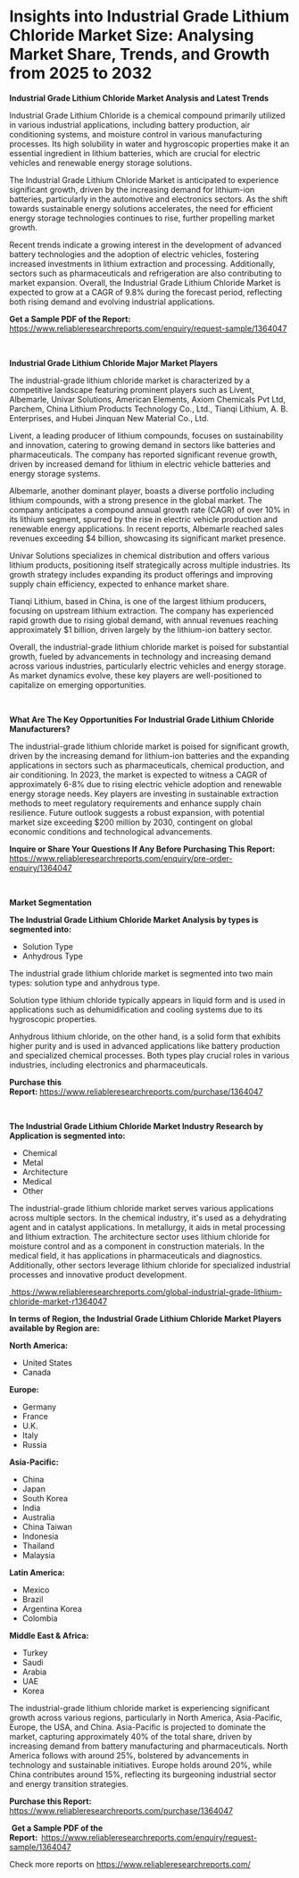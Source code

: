<p><h1>Insights into Industrial Grade Lithium Chloride Market Size: Analysing Market Share, Trends, and Growth from 2025 to 2032</h1></p><p><strong>Industrial Grade Lithium Chloride Market Analysis and Latest Trends</strong></p>
<p><p>Industrial Grade Lithium Chloride is a chemical compound primarily utilized in various industrial applications, including battery production, air conditioning systems, and moisture control in various manufacturing processes. Its high solubility in water and hygroscopic properties make it an essential ingredient in lithium batteries, which are crucial for electric vehicles and renewable energy storage solutions.</p><p>The Industrial Grade Lithium Chloride Market is anticipated to experience significant growth, driven by the increasing demand for lithium-ion batteries, particularly in the automotive and electronics sectors. As the shift towards sustainable energy solutions accelerates, the need for efficient energy storage technologies continues to rise, further propelling market growth. </p><p>Recent trends indicate a growing interest in the development of advanced battery technologies and the adoption of electric vehicles, fostering increased investments in lithium extraction and processing. Additionally, sectors such as pharmaceuticals and refrigeration are also contributing to market expansion. Overall, the Industrial Grade Lithium Chloride Market is expected to grow at a CAGR of 9.8% during the forecast period, reflecting both rising demand and evolving industrial applications.</p></p>
<p><strong>Get a Sample PDF of the Report:&nbsp;</strong> <a href="https://www.reliableresearchreports.com/enquiry/request-sample/1364047?utm_campaign=2243&utm_medium=2&utm_source=Github&utm_content=ia&utm_term=03042025&utm_id=industrial-grade-lithium-chloride">https://www.reliableresearchreports.com/enquiry/request-sample/1364047</a></p>
<p>&nbsp;</p>
<p><strong>Industrial Grade Lithium Chloride Major Market Players</strong></p>
<p><p>The industrial-grade lithium chloride market is characterized by a competitive landscape featuring prominent players such as Livent, Albemarle, Univar Solutions, American Elements, Axiom Chemicals Pvt Ltd, Parchem, China Lithium Products Technology Co., Ltd., Tianqi Lithium, A. B. Enterprises, and Hubei Jinquan New Material Co., Ltd. </p><p>Livent, a leading producer of lithium compounds, focuses on sustainability and innovation, catering to growing demand in sectors like batteries and pharmaceuticals. The company has reported significant revenue growth, driven by increased demand for lithium in electric vehicle batteries and energy storage systems.</p><p>Albemarle, another dominant player, boasts a diverse portfolio including lithium compounds, with a strong presence in the global market. The company anticipates a compound annual growth rate (CAGR) of over 10% in its lithium segment, spurred by the rise in electric vehicle production and renewable energy applications. In recent reports, Albemarle reached sales revenues exceeding $4 billion, showcasing its significant market presence.</p><p>Univar Solutions specializes in chemical distribution and offers various lithium products, positioning itself strategically across multiple industries. Its growth strategy includes expanding its product offerings and improving supply chain efficiency, expected to enhance market share.</p><p>Tianqi Lithium, based in China, is one of the largest lithium producers, focusing on upstream lithium extraction. The company has experienced rapid growth due to rising global demand, with annual revenues reaching approximately $1 billion, driven largely by the lithium-ion battery sector.</p><p>Overall, the industrial-grade lithium chloride market is poised for substantial growth, fueled by advancements in technology and increasing demand across various industries, particularly electric vehicles and energy storage. As market dynamics evolve, these key players are well-positioned to capitalize on emerging opportunities.</p></p>
<p>&nbsp;</p>
<p><strong>What Are The Key Opportunities For Industrial Grade Lithium Chloride Manufacturers?</strong></p>
<p><p>The industrial-grade lithium chloride market is poised for significant growth, driven by the increasing demand for lithium-ion batteries and the expanding applications in sectors such as pharmaceuticals, chemical production, and air conditioning. In 2023, the market is expected to witness a CAGR of approximately 6-8% due to rising electric vehicle adoption and renewable energy storage needs. Key players are investing in sustainable extraction methods to meet regulatory requirements and enhance supply chain resilience. Future outlook suggests a robust expansion, with potential market size exceeding $200 million by 2030, contingent on global economic conditions and technological advancements.</p></p>
<p><strong>Inquire or Share Your Questions If Any Before Purchasing This Report:</strong> <a href="https://www.reliableresearchreports.com/enquiry/pre-order-enquiry/1364047?utm_campaign=2243&utm_medium=2&utm_source=Github&utm_content=ia&utm_term=03042025&utm_id=industrial-grade-lithium-chloride">https://www.reliableresearchreports.com/enquiry/pre-order-enquiry/1364047</a></p>
<p>&nbsp;</p>
<p><strong>Market Segmentation</strong></p>
<p><strong>The Industrial Grade Lithium Chloride Market Analysis by types is segmented into:</strong></p>
<p><ul><li>Solution Type</li><li>Anhydrous Type</li></ul></p>
<p><p>The industrial grade lithium chloride market is segmented into two main types: solution type and anhydrous type. </p><p>Solution type lithium chloride typically appears in liquid form and is used in applications such as dehumidification and cooling systems due to its hygroscopic properties. </p><p>Anhydrous lithium chloride, on the other hand, is a solid form that exhibits higher purity and is used in advanced applications like battery production and specialized chemical processes. Both types play crucial roles in various industries, including electronics and pharmaceuticals.</p></p>
<p><strong>Purchase this Report:&nbsp;</strong><a href="https://www.reliableresearchreports.com/purchase/1364047?utm_campaign=2243&utm_medium=2&utm_source=Github&utm_content=ia&utm_term=03042025&utm_id=industrial-grade-lithium-chloride">https://www.reliableresearchreports.com/purchase/1364047</a></p>
<p>&nbsp;</p>
<p><strong>The Industrial Grade Lithium Chloride Market Industry Research by Application is segmented into:</strong></p>
<p><ul><li>Chemical</li><li>Metal</li><li>Architecture</li><li>Medical</li><li>Other</li></ul></p>
<p><p>The industrial-grade lithium chloride market serves various applications across multiple sectors. In the chemical industry, it's used as a dehydrating agent and in catalyst applications. In metallurgy, it aids in metal processing and lithium extraction. The architecture sector uses lithium chloride for moisture control and as a component in construction materials. In the medical field, it has applications in pharmaceuticals and diagnostics. Additionally, other sectors leverage lithium chloride for specialized industrial processes and innovative product development.</p></p>
<p><a href="https://www.reliableresearchreports.com/global-industrial-grade-lithium-chloride-market-r1364047?utm_campaign=2243&utm_medium=2&utm_source=Github&utm_content=ia&utm_term=03042025&utm_id=industrial-grade-lithium-chloride">&nbsp;https://www.reliableresearchreports.com/global-industrial-grade-lithium-chloride-market-r1364047</a></p>
<p><strong>In terms of Region, the Industrial Grade Lithium Chloride Market Players available by Region are:</strong></p>
<p>
    <p> <strong> North America: </strong>
        <ul>
            <li>United States</li>
            <li>Canada</li>
        </ul>
        </p> 
    <p> <strong> Europe: </strong>
        <ul>
            <li>Germany</li>
            <li>France</li>
            <li>U.K.</li>
            <li>Italy</li>
            <li>Russia</li>
        </ul>
        </p> 
    <p> <strong> Asia-Pacific: </strong>
        <ul>
            <li>China</li>
            <li>Japan</li>
            <li>South Korea</li>
            <li>India</li>
            <li>Australia</li>
            <li>China Taiwan</li>
            <li>Indonesia</li>
            <li>Thailand</li>
            <li>Malaysia</li>
        </ul>
        </p> 
    <p> <strong> Latin America: </strong>
        <ul>
            <li>Mexico</li>
            <li>Brazil</li>
            <li>Argentina Korea</li>
            <li>Colombia</li>
        </ul>
        </p> 
    <p> <strong> Middle East & Africa: </strong>
        <ul>
            <li>Turkey</li>
            <li>Saudi</li>
            <li>Arabia</li>
            <li>UAE</li>
            <li>Korea</li>
        </ul>
    </p>
    </p>
<p><p>The industrial-grade lithium chloride market is experiencing significant growth across various regions, particularly in North America, Asia-Pacific, Europe, the USA, and China. Asia-Pacific is projected to dominate the market, capturing approximately 40% of the total share, driven by increasing demand from battery manufacturing and pharmaceuticals. North America follows with around 25%, bolstered by advancements in technology and sustainable initiatives. Europe holds around 20%, while China contributes around 15%, reflecting its burgeoning industrial sector and energy transition strategies.</p></p>
<p><strong>Purchase this Report: </strong><a href="https://www.reliableresearchreports.com/purchase/1364047?utm_campaign=2243&utm_medium=2&utm_source=Github&utm_content=ia&utm_term=03042025&utm_id=industrial-grade-lithium-chloride">https://www.reliableresearchreports.com/purchase/1364047</a></p>
<p>&nbsp;<strong>Get a Sample PDF of the Report:&nbsp;&nbsp;</strong><a href="https://www.reliableresearchreports.com/enquiry/request-sample/1364047?utm_campaign=2243&utm_medium=2&utm_source=Github&utm_content=ia&utm_term=03042025&utm_id=industrial-grade-lithium-chloride">https://www.reliableresearchreports.com/enquiry/request-sample/1364047</a></p>
<p><strong></strong></p>
<p>Check more reports on <a href="https://www.reliableresearchreports.com/?utm_campaign=2243&utm_medium=2&utm_source=Github&utm_content=ia&utm_term=03042025&utm_id=industrial-grade-lithium-chloride">https://www.reliableresearchreports.com/</a></p>
